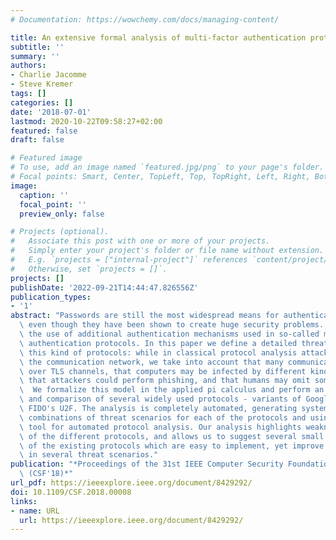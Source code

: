 ```yaml
---
# Documentation: https://wowchemy.com/docs/managing-content/

title: An extensive formal analysis of multi-factor authentication protocols
subtitle: ''
summary: ''
authors:
- Charlie Jacomme
- Steve Kremer
tags: []
categories: []
date: '2018-07-01'
lastmod: 2020-10-22T09:58:27+02:00
featured: false
draft: false

# Featured image
# To use, add an image named `featured.jpg/png` to your page's folder.
# Focal points: Smart, Center, TopLeft, Top, TopRight, Left, Right, BottomLeft, Bottom, BottomRight.
image:
  caption: ''
  focal_point: ''
  preview_only: false

# Projects (optional).
#   Associate this post with one or more of your projects.
#   Simply enter your project's folder or file name without extension.
#   E.g. `projects = ["internal-project"]` references `content/project/deep-learning/index.md`.
#   Otherwise, set `projects = []`.
projects: []
publishDate: '2022-09-21T14:44:47.826556Z'
publication_types:
- '1'
abstract: "Passwords are still the most widespread means for authenticating users,\
  \ even though they have been shown to create huge security problems. This motivated\
  \ the use of additional authentication mechanisms used in so-called multi-factor\
  \ authentication protocols. In this paper we define a detailed threat model for\
  \ this kind of protocols: while in classical protocol analysis attackers control\
  \ the communication network, we take into account that many communications are performed\
  \ over TLS channels, that computers may be infected by different kinds of malwares,\
  \ that attackers could perform phishing, and that humans may omit some actions.\
  \  We formalize this model in the applied pi calculus and perform an extensive analysis\
  \ and comparison of several widely used protocols - variants of Google 2-step and\
  \ FIDO's U2F. The analysis is completely automated, generating systematically all\
  \ combinations of threat scenarios for each of the protocols and using the ProVerif\
  \ tool for automated protocol analysis. Our analysis highlights weaknesses and strengths\
  \ of the different protocols, and allows us to suggest several small modifications\
  \ of the existing protocols which are easy to implement, yet improve their security\
  \ in several threat scenarios."
publication: "*Proceedings of the 31st IEEE Computer Security Foundations Symposium\
  \ (CSF'18)*"
url_pdf: https://ieeexplore.ieee.org/document/8429292/
doi: 10.1109/CSF.2018.00008
links:
- name: URL
  url: https://ieeexplore.ieee.org/document/8429292/
---
```

